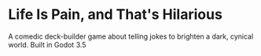 # Life Is Pain, and That's Hilarious
A comedic deck-builder game about telling jokes to brighten a dark, cynical world.
Built in Godot 3.5
